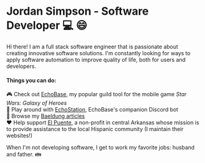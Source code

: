# Jordan Simpson - Software Developer :computer: :smile:

Hi there! I am a full stack software engineer that is passionate about creating innovative software solutions. I'm constantly looking for ways to apply software automation to improve quality of life, both for users and developers.

#### Things you can do:

:video_game: Check out [EchoBase](https://echobase.app), my popular guild tool for the mobile game *Star Wars: Galaxy of Heroes*
<br/>
:speech_balloon: Play around with [EchoStation](https://discordapp.com/api/oauth2/authorize?client_id=416767534528987137&scope=bot&permissions=805829696), EchoBase's companion Discord bot
<br/>
:seedling: Browse my [Baeldung articles](https://www.baeldung.com/author/jordansimpson/)
<br/>
:heart: Help support [El Puente](https://elpuentesearcy.org), a non-profit in central Arkansas whose mission is to provide assistance to the local Hispanic community (I maintain their websites!)

When I'm not developing software, I get to work my favorite jobs: husband and father. :family:

<!--

Emoji cheatsheet: https://www.webfx.com/tools/emoji-cheat-sheet/
Markdown cheatsheet: https://guides.github.com/pdfs/markdown-cheatsheet-online.pdf

Dynamic readme content example via Github Actions: https://github.com/simonw

-->
